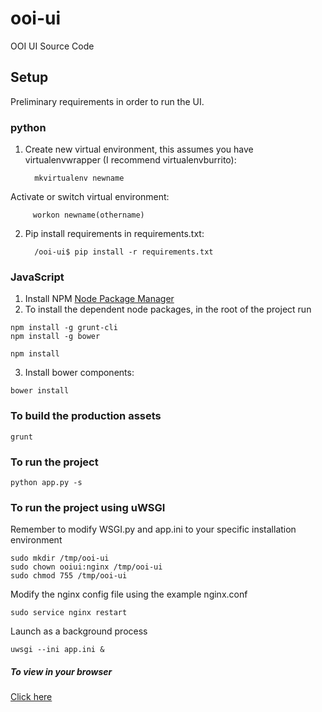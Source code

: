 ooi-ui
======

OOI UI Source Code

## Setup 
Preliminary requirements in order to run the UI.
### python
1. Create new virtual environment, this assumes you have virtualenvwrapper (I recommend virtualenvburrito): 
         
         mkvirtualenv newname

Activate or switch virtual environment: 

         workon newname(othername) 

2. Pip install requirements in requirements.txt:

         /ooi-ui$ pip install -r requirements.txt

### JavaScript
1. Install NPM [Node Package Manager](http://nodejs.org/)
2. To install the dependent node packages, in the root of the project run
```
npm install -g grunt-cli
npm install -g bower

npm install
```

3. Install bower components:
```
bower install
```

### To build the production assets

```
grunt
```

### To run the project
```
python app.py -s
```

### To run the project using uWSGI
Remember to modify WSGI.py and app.ini to your specific installation environment
```
sudo mkdir /tmp/ooi-ui
sudo chown ooiui:nginx /tmp/ooi-ui
sudo chmod 755 /tmp/ooi-ui
```

Modify the nginx config file using the example nginx.conf
```
sudo service nginx restart
```

Launch as a background process
```
uwsgi --ini app.ini &
```


##### To view in your browser
[Click here](http://localhost:5000/)
 
